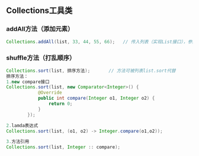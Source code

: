 ## Collections工具类

### addAll方法（添加元素）

```java
Collections.addAll(list, 33, 44, 55, 66);	// 传入列表（实现List接口），参数（可变参数）
```

### shuffle方法（打乱顺序）

```java
Collections.sort(list, 排序方法);		// 方法可被列表list.sort代替
排序方法：
1.new compare接口
Collections.sort(list, new Comparator<Integer>() {
            @Override
            public int compare(Integer o1, Integer o2) {
                return 0;
            }
        });

2.lamda表达式
Collections.sort(list, (o1, o2) -> Integer.compare(o1,o2));

3.方法引用
Collections.sort(list, Integer :: compare);
```


